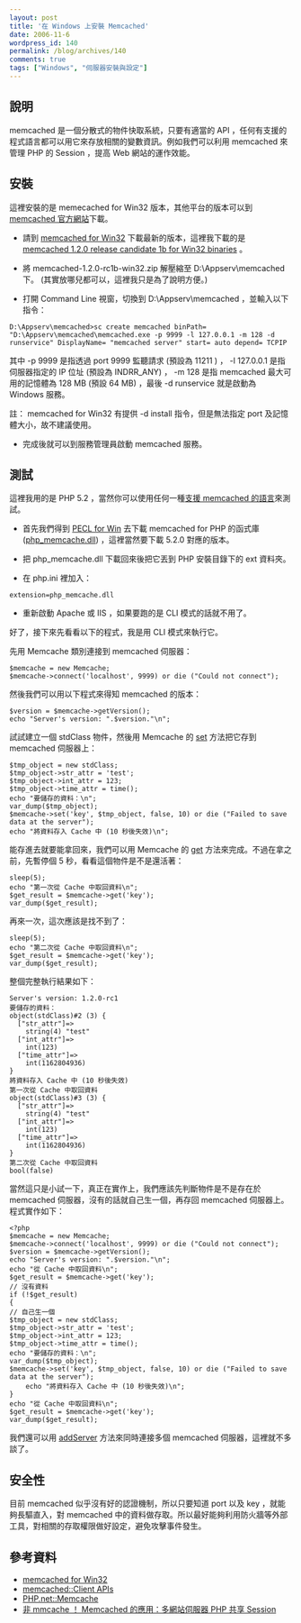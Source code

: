 ```yaml
---
layout: post
title: '在 Windows 上安裝 Memcached'
date: 2006-11-6
wordpress_id: 140
permalink: /blog/archives/140
comments: true
tags: ["Windows", "伺服器安裝與設定"]
---
```


## 說明

memcached 是一個分散式的物件快取系統，只要有適當的 API ，任何有支援的程式語言都可以用它來存放相關的變數資訊。例如我們可以利用 memcached 來管理 PHP 的 Session ，提高 Web 網站的運作效能。 

<!--more-->

## 安裝

這裡安裝的是 memecached for Win32 版本，其他平台的版本可以到 [memcached 官方網站](http://www.danga.com/memcached/)下載。 

* 請到 [memcached for Win32](http://jehiah.com/projects/memcached-win32/) 下載最新的版本，這裡我下載的是 [memcached 1.2.0 release candidate 1b for Win32 binaries](http://jehiah.com/projects/memcached-win32/files/memcached-1.2.0-rc1b-win32.zip) 。

* 將 memcached-1.2.0-rc1b-win32.zip 解壓縮至 D:\Appserv\memcached 下。 (其實放哪兒都可以，這裡我只是為了說明方便。) 

* 打開 Command Line 視窗，切換到 D:\Appserv\memcached ，並輸入以下指令：

```
D:\Appserv\memcached>sc create memcached binPath= "D:\Appserv\memcached\memcached.exe -p 9999 -l 127.0.0.1 -m 128 -d runservice" DisplayName= "memcached server" start= auto depend= TCPIP

```

其中 -p 9999 是指透過 port 9999 監聽請求 (預設為 11211 ) ， -l 127.0.0.1 是指伺服器指定的 IP 位址 (預設為 INDRR_ANY) ， -m 128 是指 memcached 最大可用的記憶體為 128 MB (預設 64 MB) ，最後 -d runservice 就是啟動為 Windows 服務。 

註： memcached for Win32 有提供 -d install 指令，但是無法指定 port 及記憶體大小，故不建議使用。

* 完成後就可以到服務管理員啟動 memcached 服務。 



## 測試

這裡我用的是 PHP 5.2 ，當然你可以使用任何一種[支援 memcached 的語言](http://www.danga.com/memcached/apis.bml)來測試。 

* 首先我們得到 [PECL for Win](http://pecl4win.php.net/) 去下載 memcached for PHP 的函式庫 ([php_memcache.dll](http://pecl4win.php.net/ext.php/php_memcache.dll)) ，這裡當然要下載 5.2.0 對應的版本。

* 把 php_memcache.dll 下載回來後把它丟到 PHP 安裝目錄下的 ext 資料夾。

* 在 php.ini 裡加入：

```
extension=php_memcache.dll

```

* 重新啟動 Apache 或 IIS ，如果要跑的是 CLI 模式的話就不用了。



好了，接下來先看看以下的程式，我是用 CLI 模式來執行它。

先用 Memcache 類別連接到 memcached 伺服器： 

```
$memcache = new Memcache;
$memcache->connect('localhost', 9999) or die ("Could not connect");

```

然後我們可以用以下程式來得知 memcached 的版本： 

```
$version = $memcache->getVersion();
echo "Server's version: ".$version."\n";

```

試試建立一個 stdClass 物件，然後用 Memcache 的 [set](http://www.php.net/manual/en/function.memcache-set.php) 方法把它存到 memcached 伺服器上： 

```
$tmp_object = new stdClass;
$tmp_object->str_attr = 'test';
$tmp_object->int_attr = 123;
$tmp_object->time_attr = time();
echo "要儲存的資料：\n";
var_dump($tmp_object);
$memcache->set('key', $tmp_object, false, 10) or die ("Failed to save data at the server");
echo "將資料存入 Cache 中 (10 秒後失效)\n";

```

能存進去就要能拿回來，我們可以用 Memcache 的 [get](http://www.php.net/manual/en/function.memcache-get.php) 方法來完成。不過在拿之前，先暫停個 5 秒，看看這個物件是不是還活著： 

```
sleep(5);
echo "第一次從 Cache 中取回資料\n";
$get_result = $memcache->get('key');
var_dump($get_result);

```

再來一次，這次應該是找不到了：

```
sleep(5);
echo "第二次從 Cache 中取回資料\n";
$get_result = $memcache->get('key');
var_dump($get_result);

```

整個完整執行結果如下：

```
Server's version: 1.2.0-rc1
要儲存的資料：
object(stdClass)#2 (3) {
  ["str_attr"]=>
    string(4) "test"
  ["int_attr"]=>
    int(123)
  ["time_attr"]=>
    int(1162804936)
}
將資料存入 Cache 中 (10 秒後失效)
第一次從 Cache 中取回資料
object(stdClass)#3 (3) {
  ["str_attr"]=>
    string(4) "test"
  ["int_attr"]=>
    int(123)
  ["time_attr"]=>
    int(1162804936)
}
第二次從 Cache 中取回資料
bool(false)

```

當然這只是小試一下，真正在實作上，我們應該先判斷物件是不是存在於 memcached 伺服器，沒有的話就自己生一個，再存回 memcached 伺服器上。程式實作如下：

```
<?php
$memcache = new Memcache;
$memcache->connect('localhost', 9999) or die ("Could not connect");
$version = $memcache->getVersion();
echo "Server's version: ".$version."\n";
echo "從 Cache 中取回資料\n";
$get_result = $memcache->get('key');
// 沒有資料
if (!$get_result)
{
// 自己生一個
$tmp_object = new stdClass;
$tmp_object->str_attr = 'test';
$tmp_object->int_attr = 123;
$tmp_object->time_attr = time();
echo "要儲存的資料：\n";
var_dump($tmp_object);
$memcache->set('key', $tmp_object, false, 10) or die ("Failed to save data at the server");
    echo "將資料存入 Cache 中 (10 秒後失效)\n";
}
echo "從 Cache 中取回資料\n";
$get_result = $memcache->get('key');
var_dump($get_result);

```

我們還可以用 [addServer](http://www.php.net/manual/en/function.memcache-addserver.php) 方法來同時連接多個 memcached 伺服器，這裡就不多談了。

## 安全性

目前 memcached 似乎沒有好的認證機制，所以只要知道 port 以及 key ，就能夠長驅直入，對 memcached 中的資料做存取。所以最好能夠利用防火牆等外部工具，對相關的存取權限做好設定，避免攻擊事件發生。 

## 參考資料

* [memcached for Win32](http://jehiah.com/projects/memcached-win32/)
* [memcached::Client APIs](http://www.danga.com/memcached/apis.bml)
* [PHP.net::Memcache](http://tw.php.net/manual/en/ref.memcache.php)
* [非 mmcache ！ Memcached 的應用：多網站伺服器 PHP 共享 Session](http://blog.twpug.org/index.php?op=ViewArticle&amp;articleId=239&amp;blogId=30) 

